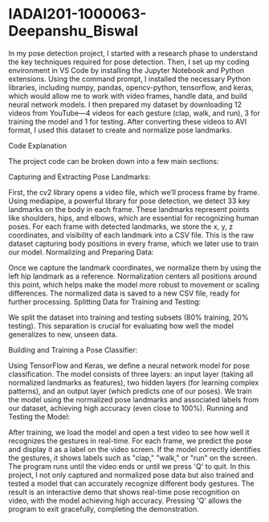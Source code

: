 # IADAI201-1000063-Deepanshu_Biswal

In my pose detection project, I started with a research phase to understand the key techniques required for pose detection. Then, I set up my coding environment in VS Code by installing the Jupyter Notebook and Python extensions. Using the command prompt, I installed the necessary Python libraries, including numpy, pandas, opencv-python, tensorflow, and keras, which would allow me to work with video frames, handle data, and build neural network models. I then prepared my dataset by downloading 12 videos from YouTube—4 videos for each gesture (clap, walk, and run), 3 for training the model and 1 for testing. After converting these videos to AVI format, I used this dataset to create and normalize pose landmarks.

Code Explanation

The project code can be broken down into a few main sections:

Capturing and Extracting Pose Landmarks:

First, the cv2 library opens a video file, which we’ll process frame by frame.
Using mediapipe, a powerful library for pose detection, we detect 33 key landmarks on the body in each frame. These landmarks represent points like shoulders, hips, and elbows, which are essential for recognizing human poses.
For each frame with detected landmarks, we store the x, y, z coordinates, and visibility of each landmark into a CSV file. This is the raw dataset capturing body positions in every frame, which we later use to train our model.
Normalizing and Preparing Data:

Once we capture the landmark coordinates, we normalize them by using the left hip landmark as a reference. Normalization centers all positions around this point, which helps make the model more robust to movement or scaling differences.
The normalized data is saved to a new CSV file, ready for further processing.
Splitting Data for Training and Testing:

We split the dataset into training and testing subsets (80% training, 20% testing). This separation is crucial for evaluating how well the model generalizes to new, unseen data.

Building and Training a Pose Classifier:

Using TensorFlow and Keras, we define a neural network model for pose classification. The model consists of three layers: an input layer (taking all normalized landmarks as features), two hidden layers (for learning complex patterns), and an output layer (which predicts one of our poses).
We train the model using the normalized pose landmarks and associated labels from our dataset, achieving high accuracy (even close to 100%).
Running and Testing the Model:

After training, we load the model and open a test video to see how well it recognizes the gestures in real-time.
For each frame, we predict the pose and display it as a label on the video screen. If the model correctly identifies the gestures, it shows labels such as "clap," "walk," or "run" on the screen.
The program runs until the video ends or until we press 'Q' to quit.
In this project, I not only captured and normalized pose data but also trained and tested a model that can accurately recognize different body gestures. The result is an interactive demo that shows real-time pose recognition on video, with the model achieving high accuracy. Pressing 'Q' allows the program to exit gracefully, completing the demonstration.
